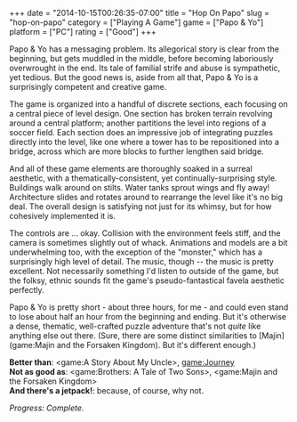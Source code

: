 +++
date = "2014-10-15T00:26:35-07:00"
title = "Hop On Papo"
slug = "hop-on-papo"
category = ["Playing A Game"]
game = ["Papo & Yo"]
platform = ["PC"]
rating = ["Good"]
+++

Papo & Yo has a messaging problem.  Its allegorical story is clear from the beginning, but gets muddled in the middle, before becoming laboriously overwrought in the end.  Its tale of familial strife and abuse is sympathetic, yet tedious.  But the good news is, aside from all that, Papo & Yo is a surprisingly competent and creative game.

The game is organized into a handful of discrete sections, each focusing on a central piece of level design.  One section has broken terrain revolving around a central platform; another partitions the level into regions of a soccer field.  Each section does an impressive job of integrating puzzles directly into the level, like one where a tower has to be repositioned into a bridge, across which are more blocks to further lengthen said bridge.

And all of these game elements are thoroughly soaked in a surreal aesthetic, with a thematically-consistent, yet continually-surprising style.  Buildings walk around on stilts.  Water tanks sprout wings and fly away!  Architecture slides and rotates around to rearrange the level like it's no big deal.  The overall design is satisfying not just for its whimsy, but for how cohesively implemented it is.

The controls are ... okay.  Collision with the environment feels stiff, and the camera is sometimes slightly out of whack.  Animations and models are a bit underwhelming too, with the exception of the "monster," which has a surprisingly high level of detail.  The music, though -- the music is pretty excellent.  Not necessarily something I'd listen to outside of the game, but the folksy, ethnic sounds fit the game's pseudo-fantastical favela aesthetic perfectly.

Papo & Yo is pretty short - about three hours, for me - and could even stand to lose about half an hour from the beginning and ending.  But it's otherwise a dense, thematic, well-crafted puzzle adventure that's not <i>quite</i> like anything else out there.  (Sure, there are some distinct similarities to [Majin](game:Majin and the Forsaken Kingdom).  But it's different enough.)

<b>Better than</b>: <game:A Story About My Uncle>, <game:Journey>  
<b>Not as good as</b>: <game:Brothers: A Tale of Two Sons>, <game:Majin and the Forsaken Kingdom>  
<b>And there's a jetpack!</b>: because, of course, why not.

<i>Progress: Complete.</i>

